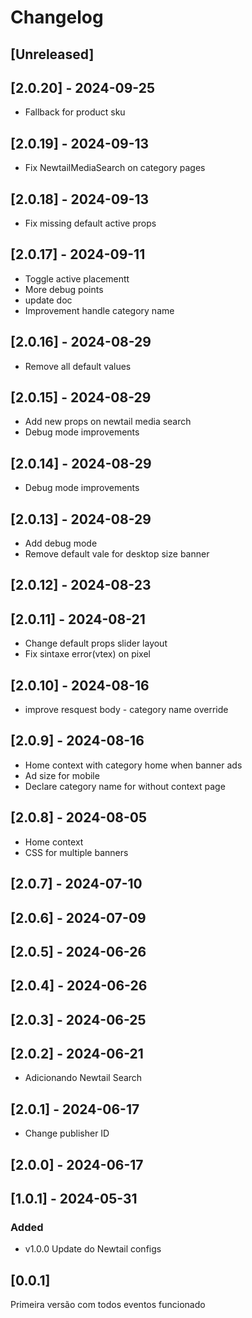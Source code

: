 # Changelog

## [Unreleased]

## [2.0.20] - 2024-09-25
- Fallback for product sku
  
## [2.0.19] - 2024-09-13
- Fix NewtailMediaSearch on category pages
  
## [2.0.18] - 2024-09-13
- Fix missing default active props

## [2.0.17] - 2024-09-11
- Toggle active placementt
- More debug points
- update doc
- Improvement handle category name

## [2.0.16] - 2024-08-29
- Remove all default values

## [2.0.15] - 2024-08-29
- Add new props on newtail media search
- Debug mode improvements

## [2.0.14] - 2024-08-29
- Debug mode improvements

## [2.0.13] - 2024-08-29
- Add debug mode
- Remove default vale for desktop size banner

## [2.0.12] - 2024-08-23

## [2.0.11] - 2024-08-21
- Change default props slider layout
- Fix sintaxe error(vtex) on pixel

## [2.0.10] - 2024-08-16
- improve resquest body - category name override

## [2.0.9] - 2024-08-16
- Home context with category home when banner ads
- Ad size for mobile
- Declare category name for without context page

## [2.0.8] - 2024-08-05
- Home context
- CSS for multiple banners

## [2.0.7] - 2024-07-10

## [2.0.6] - 2024-07-09

## [2.0.5] - 2024-06-26

## [2.0.4] - 2024-06-26

## [2.0.3] - 2024-06-25

## [2.0.2] - 2024-06-21
- Adicionando Newtail Search

## [2.0.1] - 2024-06-17
- Change publisher ID

## [2.0.0] - 2024-06-17

## [1.0.1] - 2024-05-31

### Added
- v1.0.0 Update do Newtail configs

## [0.0.1]
Primeira versão com todos eventos funcionado